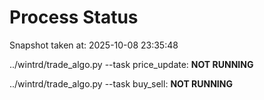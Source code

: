 # Process Status

Snapshot taken at: 2025-10-08 23:35:48

../wintrd/trade_algo.py --task price_update: **NOT RUNNING**

../wintrd/trade_algo.py --task buy_sell: **NOT RUNNING**

